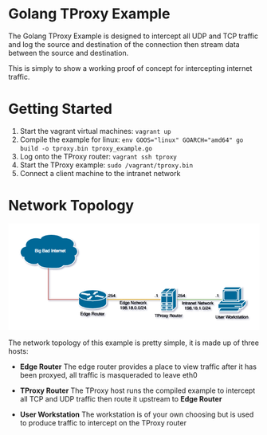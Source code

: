 Golang TProxy Example
=====================

The Golang TProxy Example is designed to intercept all UDP and TCP traffic and log the
source and destination of the connection then stream data between the source and destination.

This is simply to show a working proof of concept for intercepting internet traffic.

Getting Started
===============

  1. Start the vagrant virtual machines: `vagrant up`
  2. Compile the example for linux: `env GOOS="linux" GOARCH="amd64" go build -o tproxy.bin tproxy_example.go`
  3. Log onto the TProxy router: `vagrant ssh tproxy`
  4. Start the TProxy example: `sudo /vagrant/tproxy.bin`
  5. Connect a client machine to the intranet network

Network Topology
================

![Network Logical Topology](logical_topology.png "Network Logical Topology")

The network topology of this example is pretty simple, it is made up of three hosts:

  * **Edge Router** The edge router provides a place to view traffic after it has been proxyed, all 
  traffic is masqueraded to leave eth0
  
  * **TProxy Router** The TProxy host runs the compiled example to intercept all TCP and UDP traffic
  then route it upstream to **Edge Router**
  
  * **User Workstation** The workstation is of your own choosing but is used to produce traffic to 
  intercept on the TProxy router
